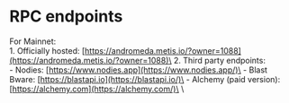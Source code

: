 # RPC endpoints

For Mainnet:\
1\. Officially hosted: [https://andromeda.metis.io/?owner=1088](https://andromeda.metis.io/?owner=1088)\
2\. Third party endpoints: \
\- Nodies: [https://www.nodies.app](https://www.nodies.app/)\
\- Blast Bware: [https://blastapi.io](https://blastapi.io/)\
\- Alchemy (paid version): [https://alchemy.com](https://alchemy.com/)\
\
